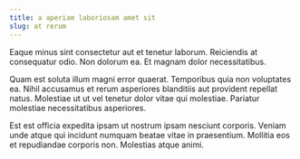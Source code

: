 ```yaml
---
title: a aperiam laboriosam amet sit
slug: at rerum
---
```


Eaque minus sint consectetur aut et tenetur laborum. Reiciendis at consequatur odio. Non dolorum ea. Et magnam dolor necessitatibus.

Quam est soluta illum magni error quaerat. Temporibus quia non voluptates ea. Nihil accusamus et rerum asperiores blanditiis aut provident repellat natus. Molestiae ut ut vel tenetur dolor vitae qui molestiae. Pariatur molestiae necessitatibus asperiores.

Est est officia expedita ipsam ut nostrum ipsam nesciunt corporis. Veniam unde atque qui incidunt numquam beatae vitae in praesentium. Mollitia eos et repudiandae corporis non. Molestias atque animi.
